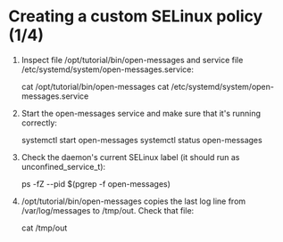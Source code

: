 # Creating a custom SELinux policy (1/4)

1. Inspect file /opt/tutorial/bin/open-messages and service file /etc/systemd/system/open-messages.service:

     cat /opt/tutorial/bin/open-messages
     cat /etc/systemd/system/open-messages.service

2. Start the open-messages service and make sure that it's running correctly:

     systemctl start open-messages
     systemctl status open-messages
   
3. Check the daemon's current SELinux label (it should run as unconfined_service_t):

     ps -fZ --pid $(pgrep -f open-messages)

4. /opt/tutorial/bin/open-messages copies the last log line from /var/log/messages to /tmp/out. Check that file:

     cat /tmp/out
